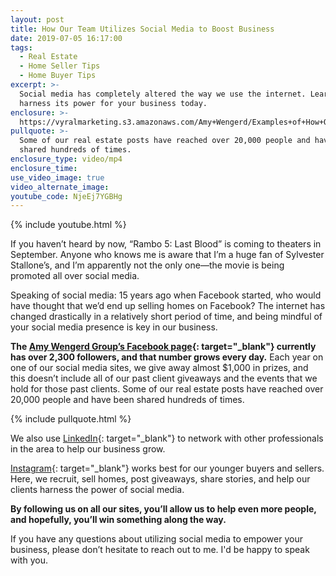 ```yaml
---
layout: post
title: How Our Team Utilizes Social Media to Boost Business
date: 2019-07-05 16:17:00
tags:
  - Real Estate
  - Home Seller Tips
  - Home Buyer Tips
excerpt: >-
  Social media has completely altered the way we use the internet. Learn how to
  harness its power for your business today.
enclosure: >-
  https://vyralmarketing.s3.amazonaws.com/Amy+Wengerd/Examples+of+How+Our+Team+Utilizes+Social+Media.mp4
pullquote: >-
  Some of our real estate posts have reached over 20,000 people and have been
  shared hundreds of times.
enclosure_type: video/mp4
enclosure_time:
use_video_image: true
video_alternate_image:
youtube_code: NjeEj7YGBHg
---
```


{% include youtube.html %}

If you haven’t heard by now, “Rambo 5: Last Blood” is coming to theaters in September. Anyone who knows me is aware that I’m a huge fan of Sylvester Stallone’s, and I’m apparently not the only one—the movie is being promoted all over social media.

Speaking of social media: 15 years ago when Facebook started, who would have thought that we’d end up selling homes on Facebook? The internet has changed drastically in a relatively short period of time, and being mindful of your social media presence is key in our business.

**The [Amy Wengerd Group’s Facebook page](https://www.facebook.com/SOLDBYWENGERD/){: target="_blank"} currently has over 2,300 followers, and that number grows every day.** Each year on one of our social media sites, we give away almost $1,000 in prizes, and this doesn’t include all of our past client giveaways and the events that we hold for those past clients. Some of our real estate posts have reached over 20,000 people and have been shared hundreds of times.

{% include pullquote.html %}

We also use [LinkedIn](https://www.linkedin.com/in/amywengerdrealestateteam){: target="_blank"} to network with other professionals in the area to help our business grow.

[Instagram](https://www.instagram.com/soldbywengerd/){: target="_blank"} works best for our younger buyers and sellers. Here, we recruit, sell homes, post giveaways, share stories, and help our clients harness the power of social media.&nbsp;

**By following us on all our sites, you’ll allow us to help even more people, and hopefully, you’ll win something along the way.**

If you have any questions about utilizing social media to empower your business, please don’t hesitate to reach out to me. I'd be happy to speak with you.
